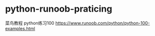 # python-runoob-praticing
菜鸟教程 python练习100  https://www.runoob.com/python/python-100-examples.html 
